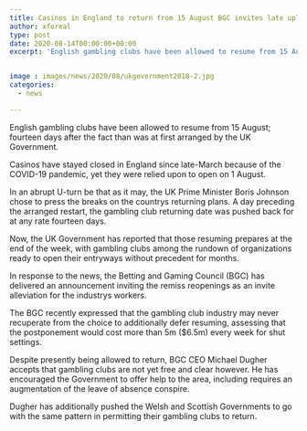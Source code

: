 ```yaml
---
title: Casinos in England to return from 15 August BGC invites late uplifting news
author: xforeal 
type: post
date: 2020-08-14T00:00:00+00:00
excerpt: 'English gambling clubs have been allowed to resume from 15 August; fourteen days after the fact than was at first arranged by the UK Government '


image : images/news/2020/08/ukgovernment2018-2.jpg
categories:
  - news

---
```

English gambling clubs have been allowed to resume from 15 August; fourteen days after the fact than was at first arranged by the UK Government. 

Casinos have stayed closed in England since late-March because of the COVID-19 pandemic, yet they were relied upon to open on 1 August. 

In an abrupt U-turn be that as it may, the UK Prime Minister Boris Johnson chose to press the breaks on the countrys returning plans. A day preceding the arranged restart, the gambling club returning date was pushed back for at any rate fourteen days. 

Now, the UK Government has reported that those resuming prepares at the end of the week, with gambling clubs among the rundown of organizations ready to open their entryways without precedent for months. 

In response to the news, the Betting and Gaming Council (BGC) has delivered an announcement inviting the remiss reopenings as an invite alleviation for the industrys workers. 

The BGC recently expressed that the gambling club industry may never recuperate from the choice to additionally defer resuming, assessing that the postponement would cost more than 5m ($6.5m) every week for shut settings. 

Despite presently being allowed to return, BGC CEO Michael Dugher accepts that gambling clubs are not yet free and clear however. He has encouraged the Government to offer help to the area, including requires an augmentation of the leave of absence conspire. 

Dugher has additionally pushed the Welsh and Scottish Governments to go with the same pattern in permitting their gambling clubs to return.